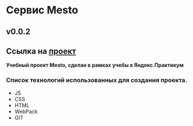 # Сервис Mesto
## v0.0.2
## Ссылка на [проект](https://mkvaratshelia.github.io/praktikum_mesto/)

**Учебный проект Mesto, сделан в рамках учебы в Яндекс.Практикум**

### Список технологий использованных для создания проекта.
- JS
- CSS
- HTML
- WebPack
- GIT
